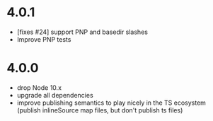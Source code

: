 # 4.0.1

* [fixes #24] support PNP and basedir slashes
* Improve PNP tests

# 4.0.0

* drop Node 10.x
* upgrade all dependencies
* improve publishing semantics to play nicely in the TS ecosystem (publish inlineSource map files, but don't publish ts files)
